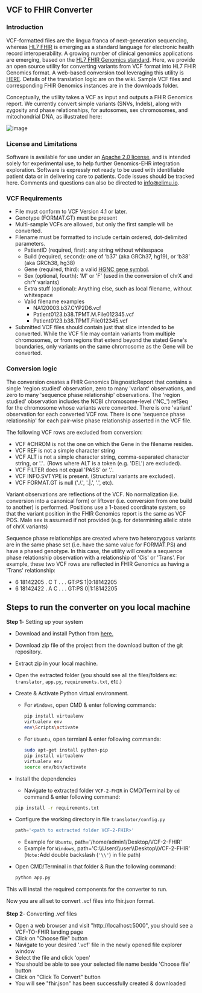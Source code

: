 ## **VCF to FHIR Converter**

### Introduction

VCF-formatted files are the lingua franca of next-generation sequencing, whereas [HL7 FHIR](https://www.hl7.org/fhir/) is emerging as a standard language for electronic health record interoperability. A growing number of clinical genomics applications are emerging, based on the [HL7 FHIR Genomics standard](http://hl7.org/fhir/uv/genomics-reporting/index.html). Here, we provide an open source utility for converting variants from VCF format into HL7 FHIR Genomics format. A web-based conversion tool leveraging this utility is [HERE](https://vcf-2-fhir.herokuapp.com/). Details of the translation logic are on the wiki. Sample VCF files and corresponding FHIR Genomics instances are in the downloads folder. 

Conceptually, the utility takes a VCF as input and outputs a FHIR Genomics report. We currently convert simple variants (SNVs, Indels), along with zygosity and phase relationships, for autosomes, sex chromosomes, and mitochondrial DNA, as illustrated here: 

![image](https://user-images.githubusercontent.com/46577791/80811245-5665bb00-8b7a-11ea-9b4e-4dc5c10cdce9.png)

### License and Limitations

Software is available for use under an [Apache 2.0 license](https://opensource.org/licenses/Apache-2.0), and is intended solely for experimental use, to help further Genomics-EHR integration exploration. Software is expressly not ready to be used with identifiable patient data or in delivering care to patients. Code issues should be tracked here. Comments and questions can also be directed to info@elimu.io.

### VCF Requirements

- File must conform to VCF Version 4.1 or later.
- Genotype (FORMAT.GT) must be present
- Multi-sample VCFs are allowed, but only the first sample will be converted.
- Filename must be formatted to include certain ordered, dot-delimited parameters.
  - PatientID (required, first): any string without whitespace
  - Build (required, second): one of 'b37' (aka GRCh37, hg19), or ‘b38’ (aka GRCh38, hg38)
  - Gene (required, third): a valid [HGNC gene symbol](https://www.genenames.org/).
  - Sex (optional, fourth): 'M' or 'F' (used in the conversion of chrX and chrY variants)
  - Extra stuff (optional): Anything else, such as local filename, without whitespace
  - Valid filename examples
    - NA120003.b37.CYP2D6.vcf
    - Patient0123.b38.TPMT.M.File012345.vcf
    - Patient0123.b38.TPMT.File012345.vcf
- Submitted VCF files should contain just that slice intended to be converted. While the VCF file may contain variants from multiple chromosomes, or from regions that extend beyond the stated Gene's boundaries, only variants on the same chromosome as the Gene will be converted. 

### Conversion logic

The conversion creates a FHIR Genomics DiagnosticReport that contains a single 'region studied' observation, zero to many 'variant' observations, and zero to many 'sequence phase relationship' observations. The 'region studied' observation includes the NCBI chromosome-level ('NC_') refSeq for the chromosome whose variants were converted. There is one 'variant' observation for each converted VCF row. There is one 'sequence phase relationship' for each pair-wise phase relationship asserted in the VCF file.

The following VCF rows are excluded from conversion: 
- VCF #CHROM is not the one on which the Gene in the filename resides.
- VCF REF is not a simple character string
- VCF ALT is not a simple character string, comma-separated character string, or '.'.. (Rows where ALT is a token (e.g. 'DEL') are excluded).
- VCF FILTER does not equal 'PASS' or '.'.
- VCF INFO.SVTYPE is present. (Structural variants are excluded).
- VCF FORMAT.GT is null ('./.', '.|.', '.', etc).

Variant observations are reflections of the VCF. No normalization (i.e. conversion into a canonical form) or liftover (i.e. conversion from one build to another) is performed. Positions use a 1-based coordinate system, so that the variant position in the FHIR Genomics report is the same as VCF POS. Male sex is assumed if not provided (e.g. for determining allelic state of chrX variants)

Sequence phase relationships are created where two heterozygous variants are in the same phase set (i.e. have the same value for FORMAT.PS) and have a phased genotype. In this case, the utility will create a sequence phase relationship observation with a relationship of 'Cis' or 'Trans'. For example, these two VCF rows are reflected in FHIR Genomics as having a 'Trans' relationship:
- 6 18142205 . C T . . . GT:PS 1|0:18142205
- 6 18142422 . A C . . . GT:PS 0|1:18142205

## Steps to run the converter on you local machine

**Step 1**- Setting up your system
- Download and install Python from [here.](https://www.python.org/downloads/)
- Download zip file of the project from the download button of the git repository.
- Extract zip in your local machine.
- Open the extracted folder (you should see all the files/folders ex: `translator`, `app.py`, `requirements.txt`, etc.)
- Create & Activate Python virtual environment.
  - For `Windows`, open CMD & enter following commands:
    ```sh
    pip install virtualenv
    virtualenv env
    env\Scripts\activate
    ```
  - For `Ubuntu`, open termianl & enter following commands:
    ```sh
    sudo apt-get install python-pip
    pip install virtualenv
    virtualenv env
    source env/bin/activate
    ```
- Install the dependencies 
   - Navigate to extracted folder `VCF-2-FHIR` in CMD/Terminal by `cd` command & enter following command:
    ```sh
    pip install -r requirements.txt
    ```
- Configure the working directory in file `translotor/config.py`
   
    ```python
    path='<path to extracted folder VCF-2-FHIR>'
    ```
    - Example for `Ubuntu`,   path='/home/admin1/Desktop/VCF-2-FHIR'
    - Example for `Windows`,  path='C:\\\Users\\\user\\\Desktop\\\VCF-2-FHIR' (`Note:`Add double backslash (`'\\'`) in file path)
- Open CMD/Terminal in that folder & Run the following command:
    ```sh
    python app.py 
    ```

This will install the required components for the converter to run.

Now you are all set to convert .vcf files into fhir.json format.
<br/>  
**Step 2**- Converting .vcf files
- Open a web browser and visit "http://localhost:5000", you should see a VCF-TO-FHIR landing page
- Click on "Choose file" button
- Navigate to your desired '.vcf' file in the newly opened file explorer window
- Select the file and click 'open'
- You should be able to see your selected file name beside 'Choose file' button
- Click on "Click To Convert" button
- You will see "fhir.json"  has been successfully created & downloaded
